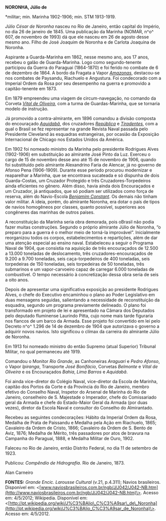 **NORONHA, Júlio de**

\*militar; min. Marinha 1902-1906; min. STM 1913-1919.

*Júlio César de Noronha* nasceu no Rio de Janeiro, então capital do
Império, no dia 26 de janeiro de 1845. Uma publicação da Marinha (NOMAR,
n^o^ 607, de novembro de 1993) dá que ele nasceu em 26 de agosto desse
mesmo ano. Filho de José Joaquim de Noronha e de Carlota Joaquina de
Noronha.

Aspirante a Guarda-Marinha em 1862, nesse mesmo ano, aos 17 anos,
recebeu o galão de Guarda-Marinha. Logo como segundo-tenente participou
da Guerra do Paraguai (1864-1870) e foi ferido no combate de 6 de
dezembro de 1864. A bordo da Fragata a Vapor
[*Amazonas*](http://www.naviosbrasileiros.com.br/ngb/A/A052/A052.htm),
destacou-se nos combates de Paysandu, Riachuelo e Angustura. Foi
condecorado com a Imperial Ordem da Rosa por seu desempenho na guerra e
promovido a capitão-tenente em 1873.

Em 1879 empreendeu uma viagem de circum-navegação, no comando da Corveta
[*Vital de
Oliveira*](http://www.naviosbrasileiros.com.br/ngb/V/V031/V031.htm), com
a turma de Guardas-Marinha, que se tornaria modelo de instrução.

Já promovido a contra-almirante, em 1896 comandou a divisão composta do
encouraçado
[*Aquidabã*](http://www.naviosbrasileiros.com.br/ngb/A/A090/A090.htm),
dos cruzadores
[*República*](http://www.naviosbrasileiros.com.br/ngb/R/R013/R013.htm) e
[*Tiradentes*](http://www.naviosbrasileiros.com.br/ngb/T/T037/T037.htm),
com a qual o Brasil se fez representar na grande Revista Naval passada
pelo Presidente Cleveland às esquadras estrangeiras, por ocasião da
Exposição Internacional de Chicago nos Estados Unidos da América.

Em 1902 foi nomeado ministro da Marinha pelo presidente Rodrigues Alves
(1902-1906) em substituição ao almirante José Pinto da Luz. Exerceu o
cargo de 15 de novembro desse ano até 15 de novembro de 1906, quando foi
substituído pelo almirante Alexandrino Faria de Alencar, já no governo
de Afonso Pena (1906-1909). Durante esse período procurou modernizar e
reaparelhar a Marinha, que se encontrava sucateada e só dispunha de dois
Guarda-Costas, um Cruzador Protegido e três Cruzadores-Torpedeiros ainda
eficientes no gênero. Além disso, havia ainda dois Encouraçados e um
Cruzador, já antiquados, que só podiam ser utilizados como força de
reserva, além do Navio-Escola [*Benjamim
Constant*](http://www.naviosbrasileiros.com.br/ngb/B/B038/B038.htm). Os
demais não tinham valor militar. A ideia, porém, do almirante Noronha,
era dotar o país de tipos de navios homogêneos por classes, quanto
possível, superiores aos congêneres das marinhas de outros países.

A reconstituição da Marinha seria obra demorada, pois oBrasil não podia
fazer muitas construções. Segundo o próprio almirante Júlio de Noronha,
“o preparo para a guerra é o melhor meio de torná-la improvável”.
Inicialmente reorganizou todos os corpos, estabelecimentos e
repartições, além de dar uma atenção especial ao ensino naval.
Estabeleceu a seguir o Programa Naval de 1904, que consistia na
aquisição de três encouraçados de 12.500 a 13.000 toneladas de
deslocamento, três cruzadores-encouraçados de 9.200 a 9.700 toneladas,
seis caça-torpedeiros de 400 toneladas, seis torpedeiras de 150
toneladas, seis torpedeiras de 50 toneladas, três submarinos e um
vapor-carvoeiro capaz de carregar 6.000 toneladas de combustível. O
tempo necessário à concretização dessa obra seria de seis a oito anos.

Depois de apresentar uma significativa exposição ao presidente Rodrigues
Alves, o chefe do Executivo encaminhou o plano ao Poder Legislativo em
duas mensagens seguidas, salientando a necessidade de reconstituição da
esquadra, segundo um programa previamente delineado. O plano foi
transformado em projeto de lei e apresentado na Câmara dos Deputados
pelo deputado fluminense Laurindo Pitta, cujo nome mais tarde figuraria
nos flancos de um barco da Armada. Esse projeto foi convertido em lei
pelo Decreto n^o^ 1.296 de 14 de dezembro de 1904 que autorizava o
governo a adquirir novos navios. Isto significou o clímax da carreira do
almirante Júlio de Noronha.

Em 1913 foi nomeado ministro do então Supremo (atual Superior) Tribunal
Militar, no qual permaneceu até 1919.

Comandou o Monitor *Rio Grande*, as Canhoneiras *Araguari* e *Pedro
Afonso*, o Vapor *Ipiranga*, Transporte *José Bonifácio*, Corvetas
*Belmonte* e *Vital de Oliveira* e os Encouraçados *Bahia*, *Lima
Barros* e *Aquidabã*.

Foi ainda vice-diretor do Colégio Naval, vice-diretor da Escola de
Marinha, capitão dos Portos da Corte e da Província do Rio de Janeiro,
membro efetivo do Conselho Naval, Inspetor do Arsenal de Marinha do Rio
de Janeiro, conselheiro de S. Majestade o Imperador, chefe do
Comissariado geral da Armada e chefe do Estado-Maior Geral da Armada
(por duas vezes), diretor da Escola Naval e consultor do Conselho do
Almirantado.

Recebeu as seguintes condecorações: Hábito da Imperial Ordem da Rosa,
Medalha de Prata de Paissandu e Medalha pela Ação em Riachuelo, 1865;
Cavaleiro da Ordem de Cristo, 1866; Cavaleiro da Ordem de S. Bento de
Aviz, 1876; Medalha de Mérito, três passadores por atos de bravura na
Campanha do Paraguai, 1888, e Medalha Militar de Ouro, 1902.

Faleceu no Rio de Janeiro, então Distrito Federal, no dia 11 de setembro
de 1923.

Publicou: *Compêndio de Hidrografia*. Rio de Janeiro, 1873.

Alan Carneiro

**FONTES:** *Grande Encic. Larousse Cultural* (v.21, p.4.311); Navios
brasileiros. Disponível em:
\<[www.naviosbrasileiros.com.br/ngb/J/J042/J042-NB.htm](http://www.naviosbrasileiros.com.br/ngb/J/J042/J042-NB.htm)\>.
Acesso em: 4/5/2012; Wikipedia. Disponível em:
\<[http://pt.wikipedia.org/wiki/J%C3%BAlio\_C%C3%A9sar\_de\_Noronha](http://pt.wikipedia.org/wiki/J%C3%BAlio_C%C3%A9sar_de_Noronha)\>.
Acesso em: 4/5/2012.
